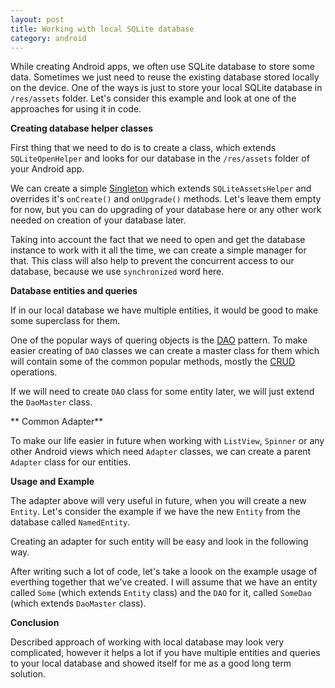 ```yaml
---
layout: post
title: Working with local SQLite database
category: android
---
```


While creating Android apps, we often use SQLite database to store some data. Sometimes we just need to reuse the existing database stored locally on the device. One of the ways is just to store your local SQLite database in <code>/res/assets</code> folder. Let's consider this example and look at one of the approaches for using it in code.


**Creating database helper classes**

First thing that we need to do is to create a class, which extends <code>SQLiteOpenHelper</code> and looks for our database in the <code>/res/assets</code> folder of your Android app.
<github-gist gistid="0e8448d0b7eeaee71782" file="SQLiteAssetsHelper.java"></github-gist>

We can create a simple [Singleton](http://en.wikipedia.org/wiki/Singleton_pattern) which extends <code>SQLiteAssetsHelper</code> and overrides it's <code>onCreate()</code> and <code>onUpgrade()</code> methods. Let's leave them empty for now, but you can do upgrading of your database here or any other work needed on creation of your database later.
<github-gist gistid="0e8448d0b7eeaee71782" file="DbHelper.java"></github-gist>

Taking into account the fact that we need to open and get the database instance to work with it all the time, we can create a simple manager for that. This class will also help to prevent the concurrent access to our database, because we use <code>synchronized</code> word here.
<github-gist gistid="0e8448d0b7eeaee71782" file="DbManager.java"></github-gist>

**Database entities and queries**

If in our local database we have multiple entities, it would be good to make some superclass for them.
<github-gist gistid="0e8448d0b7eeaee71782" file="Entity.java"></github-gist>

One of the popular ways of quering objects is the <a href="http://en.wikipedia.org/wiki/Data_access_object">DAO</a> pattern.
To make easier creating of <code>DAO</code> classes we can create a master class for them which will contain some of the common popular methods, mostly the <a href="http://en.wikipedia.org/wiki/Create,_read,_update_and_delete">CRUD</a> operations.
<github-gist gistid="0e8448d0b7eeaee71782" file="DaoMaster.java"></github-gist>

If we will need to create <code>DAO</code> class for some entity later, we will just extend the <code>DaoMaster</code> class.


** Common Adapter**

To make our life easier in future when working with <code>ListView</code>, <code>Spinner</code> or any other Android views which need <code>Adapter</code> classes, we can create a parent <code>Adapter</code> class for our entities.
<github-gist gistid="0e8448d0b7eeaee71782" file="EntityAdapter.java"></github-gist>


**Usage and Example**

The adapter above will very useful in future, when you will create a new <code>Entity</code>. Let's consider the example if we have the new <code>Entity</code> from the database called <code>NamedEntity</code>.
<github-gist gistid="0e8448d0b7eeaee71782" file="NamedEntity.java"></github-gist>

Creating an adapter for such entity will be easy and look in the following way.
<github-gist gistid="0e8448d0b7eeaee71782" file="NamedEntityAdapter.java"></github-gist>

After writing such a lot of code, let's take a loook on the example usage of everthing together that we've created. I will assume that we have an entity called <code>Some</code> (which extends <code>Entity</code> class) and the <code>DAO</code> for it, called <code>SomeDao</code> (which extends <code>DaoMaster</code> class).
<github-gist gistid="0e8448d0b7eeaee71782" file="Usage.java"></github-gist>

**Conclusion**

Described approach of working with local database may look very complicated, however it helps a lot if you have multiple entities and queries to your local database and showed itself for me as a good long term solution.
